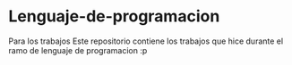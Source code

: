 # Lenguaje-de-programacion
Para los trabajos
Este repositorio contiene los trabajos que hice durante el ramo de lenguaje de programacion :p
